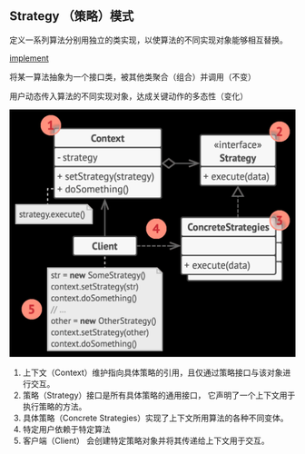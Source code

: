 ## Strategy （策略）模式

定义一系列算法分别用独立的类实现，以使算法的不同实现对象能够相互替换。

[implement](./implement/Strategy.cpp)

将某一算法抽象为一个接口类，被其他类聚合（组合）并调用（不变）

用户动态传入算法的不同实现对象，达成关键动作的多态性（变化）

![alt text](./images/Strategy.png)


1. 上下文（Context）维护指向具体策略的引用，且仅通过策略接口与该对象进行交互。
2. 策略（Strategy）接口是所有具体策略的通用接口， 它声明了一个上下文用于执行策略的方法。
3. 具体策略（Concrete Strategies）实现了上下文所用算法的各种不同变体。
4. 特定用户依赖于特定算法
5. 客户端（Client） 会创建特定策略对象并将其传递给上下文用于交互。

